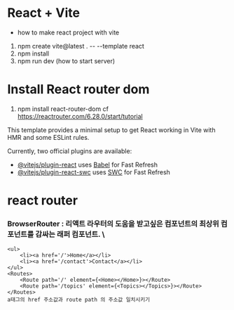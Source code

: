 # React + Vite
- how to make react project with vite
1. npm create vite@latest . -- --template react
2. npm install
3. npm run dev (how to start server)

# Install React router dom 
1. npm install react-router-dom
cf https://reactrouter.com/6.28.0/start/tutorial

This template provides a minimal setup to get React working in Vite with HMR and some ESLint rules.

Currently, two official plugins are available:

- [@vitejs/plugin-react](https://github.com/vitejs/vite-plugin-react/blob/main/packages/plugin-react/README.md) uses [Babel](https://babeljs.io/) for Fast Refresh
- [@vitejs/plugin-react-swc](https://github.com/vitejs/vite-plugin-react-swc) uses [SWC](https://swc.rs/) for Fast Refresh
# react router
### BrowserRouter  : 리액트 라우터의 도움을 받고싶은 컴포넌트의 최상위 컴포넌트를 감싸는 래퍼 컴포넌트.  \
    <ul>
        <li><a href='/'>Home</a></li>
        <li><a href='/contact'>Contact</a></li>
    </ul>
    <Routes>
        <Route path='/' element={<Home></Home>}></Route>
        <Route path='/topics' element={<Topics></Topics>}></Route>
    </Routes>
    a태그의 href 주소값과 route path 의 주소값 일치시키기
    